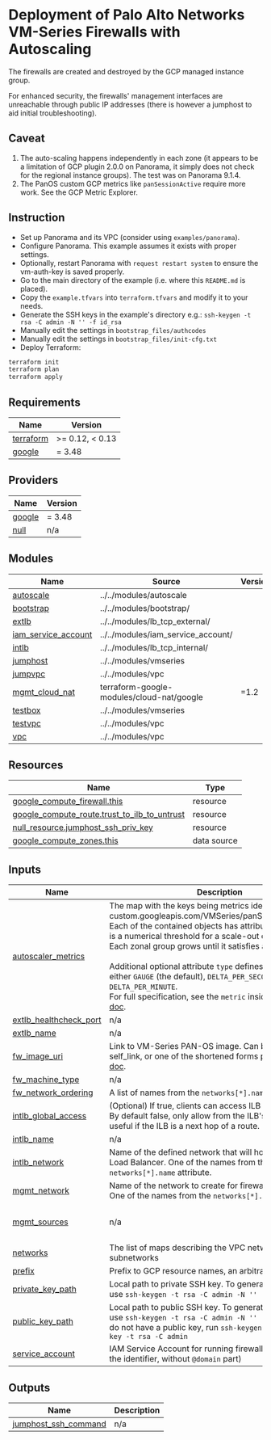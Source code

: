 # Deployment of Palo Alto Networks VM-Series Firewalls with Autoscaling

The firewalls are created and destroyed by the GCP managed instance group.

For enhanced security, the firewalls' management interfaces are unreachable through public IP addresses (there is however a jumphost to aid initial troubleshooting).

## Caveat

1. The auto-scaling happens independently in each zone (it appears to be a limitation of GCP plugin 2.0.0 on Panorama, it simply does not check for the regional instance groups). The test was on Panorama 9.1.4.
2. The PanOS custom GCP metrics like `panSessionActive` require more work. See the GCP Metric Explorer.

## Instruction

- Set up Panorama and its VPC (consider using `examples/panorama`).
- Configure Panorama. This example assumes it exists with proper settings.
- Optionally, restart Panorama with `request restart system` to ensure the vm-auth-key is saved properly.
- Go to the main directory of the example (i.e. where this `README.md` is placed).
- Copy the `example.tfvars` into `terraform.tfvars` and modify it to your needs.
- Generate the SSH keys in the example's directory e.g.: `ssh-keygen -t rsa -C admin -N '' -f id_rsa`
- Manually edit the settings in `bootstrap_files/authcodes`
- Manually edit the settings in `bootstrap_files/init-cfg.txt`
- Deploy Terraform:

```sh
terraform init
terraform plan
terraform apply
```

<!-- BEGINNING OF PRE-COMMIT-TERRAFORM DOCS HOOK -->
## Requirements

| Name | Version |
|------|---------|
| <a name="requirement_terraform"></a> [terraform](#requirement\_terraform) | >= 0.12, < 0.13 |
| <a name="requirement_google"></a> [google](#requirement\_google) | = 3.48 |

## Providers

| Name | Version |
|------|---------|
| <a name="provider_google"></a> [google](#provider\_google) | = 3.48 |
| <a name="provider_null"></a> [null](#provider\_null) | n/a |

## Modules

| Name | Source | Version |
|------|--------|---------|
| <a name="module_autoscale"></a> [autoscale](#module\_autoscale) | ../../modules/autoscale |  |
| <a name="module_bootstrap"></a> [bootstrap](#module\_bootstrap) | ../../modules/bootstrap/ |  |
| <a name="module_extlb"></a> [extlb](#module\_extlb) | ../../modules/lb_tcp_external/ |  |
| <a name="module_iam_service_account"></a> [iam\_service\_account](#module\_iam\_service\_account) | ../../modules/iam_service_account/ |  |
| <a name="module_intlb"></a> [intlb](#module\_intlb) | ../../modules/lb_tcp_internal/ |  |
| <a name="module_jumphost"></a> [jumphost](#module\_jumphost) | ../../modules/vmseries |  |
| <a name="module_jumpvpc"></a> [jumpvpc](#module\_jumpvpc) | ../../modules/vpc |  |
| <a name="module_mgmt_cloud_nat"></a> [mgmt\_cloud\_nat](#module\_mgmt\_cloud\_nat) | terraform-google-modules/cloud-nat/google | =1.2 |
| <a name="module_testbox"></a> [testbox](#module\_testbox) | ../../modules/vmseries |  |
| <a name="module_testvpc"></a> [testvpc](#module\_testvpc) | ../../modules/vpc |  |
| <a name="module_vpc"></a> [vpc](#module\_vpc) | ../../modules/vpc |  |

## Resources

| Name | Type |
|------|------|
| [google_compute_firewall.this](https://registry.terraform.io/providers/hashicorp/google/3.48/docs/resources/compute_firewall) | resource |
| [google_compute_route.trust_to_ilb_to_untrust](https://registry.terraform.io/providers/hashicorp/google/3.48/docs/resources/compute_route) | resource |
| [null_resource.jumphost_ssh_priv_key](https://registry.terraform.io/providers/hashicorp/null/latest/docs/resources/resource) | resource |
| [google_compute_zones.this](https://registry.terraform.io/providers/hashicorp/google/3.48/docs/data-sources/compute_zones) | data source |

## Inputs

| Name | Description | Type | Default | Required |
|------|-------------|------|---------|:--------:|
| <a name="input_autoscaler_metrics"></a> [autoscaler\_metrics](#input\_autoscaler\_metrics) | The map with the keys being metrics identifiers (e.g. custom.googleapis.com/VMSeries/panSessionUtilization).<br>Each of the contained objects has attribute `target` which is a numerical threshold for a scale-out or a scale-in.<br>Each zonal group grows until it satisfies all the targets.<br><br>Additional optional attribute `type` defines the metric as either `GAUGE` (the default), `DELTA_PER_SECOND`, or `DELTA_PER_MINUTE`.<br>For full specification, see the `metric` inside the [provider doc](https://registry.terraform.io/providers/hashicorp/google/latest/docs/resources/compute_autoscaler). | `map` | <pre>{<br>  "custom.googleapis.com/VMSeries/panSessionActive": {<br>    "target": 100<br>  }<br>}</pre> | no |
| <a name="input_extlb_healthcheck_port"></a> [extlb\_healthcheck\_port](#input\_extlb\_healthcheck\_port) | n/a | `number` | `80` | no |
| <a name="input_extlb_name"></a> [extlb\_name](#input\_extlb\_name) | n/a | `string` | `"as4-fw-extlb"` | no |
| <a name="input_fw_image_uri"></a> [fw\_image\_uri](#input\_fw\_image\_uri) | Link to VM-Series PAN-OS image. Can be either a full self\_link, or one of the shortened forms per the [provider doc](https://registry.terraform.io/providers/hashicorp/google/latest/docs/resources/compute_instance#image). | `string` | `"https://www.googleapis.com/compute/v1/projects/paloaltonetworksgcp-public/global/images/vmseries-byol-912"` | no |
| <a name="input_fw_machine_type"></a> [fw\_machine\_type](#input\_fw\_machine\_type) | n/a | `string` | `"n1-standard-4"` | no |
| <a name="input_fw_network_ordering"></a> [fw\_network\_ordering](#input\_fw\_network\_ordering) | A list of names from the `networks[*].name` attributes. | `list` | `[]` | no |
| <a name="input_intlb_global_access"></a> [intlb\_global\_access](#input\_intlb\_global\_access) | (Optional) If true, clients can access ILB from all regions. By default false, only allow from the ILB's local region; useful if the ILB is a next hop of a route. | `bool` | `false` | no |
| <a name="input_intlb_name"></a> [intlb\_name](#input\_intlb\_name) | n/a | `string` | `"as4-fw-intlb"` | no |
| <a name="input_intlb_network"></a> [intlb\_network](#input\_intlb\_network) | Name of the defined network that will host the Internal Load Balancer. One of the names from the `networks[*].name` attribute. | `any` | n/a | yes |
| <a name="input_mgmt_network"></a> [mgmt\_network](#input\_mgmt\_network) | Name of the network to create for firewall management. One of the names from the `networks[*].name` attribute. | `any` | n/a | yes |
| <a name="input_mgmt_sources"></a> [mgmt\_sources](#input\_mgmt\_sources) | n/a | `list(string)` | <pre>[<br>  "0.0.0.0/0"<br>]</pre> | no |
| <a name="input_networks"></a> [networks](#input\_networks) | The list of maps describing the VPC networks and subnetworks | `any` | n/a | yes |
| <a name="input_prefix"></a> [prefix](#input\_prefix) | Prefix to GCP resource names, an arbitrary string | `string` | `"as4"` | no |
| <a name="input_private_key_path"></a> [private\_key\_path](#input\_private\_key\_path) | Local path to private SSH key. To generate the key pair use `ssh-keygen -t rsa -C admin -N '' -f id_rsa` | `any` | `null` | no |
| <a name="input_public_key_path"></a> [public\_key\_path](#input\_public\_key\_path) | Local path to public SSH key. To generate the key pair use `ssh-keygen -t rsa -C admin -N '' -f id_rsa`  If you do not have a public key, run `ssh-keygen -f ~/.ssh/demo-key -t rsa -C admin` | `string` | `"id_rsa.pub"` | no |
| <a name="input_service_account"></a> [service\_account](#input\_service\_account) | IAM Service Account for running firewall instances (just the identifier, without `@domain` part) | `string` | `"paloaltonetworks-fw"` | no |

## Outputs

| Name | Description |
|------|-------------|
| <a name="output_jumphost_ssh_command"></a> [jumphost\_ssh\_command](#output\_jumphost\_ssh\_command) | n/a |
<!-- END OF PRE-COMMIT-TERRAFORM DOCS HOOK -->
